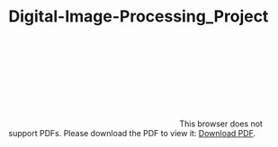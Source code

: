 # Digital-Image-Processing_Project
## 

<object data="https://github.com/shauming1020/Digital-Image-Processing_Project/blob/master/HW1/IP2019hw1_Eng.pdf" type="application/pdf" width="700px" height="700px">
       <embed src="https://github.com/shauming1020/Digital-Image-Processing_Project/blob/master/HW1/IP2019hw1_Eng.pdf">
           This browser does not support PDFs. Please download the PDF to view it: <a href="https://github.com/shauming1020/Digital-Image-Processing_Project/blob/master/HW1/IP2019hw1_Eng.pdf">Download PDF</a>.</p>
       </embed>
</object>
